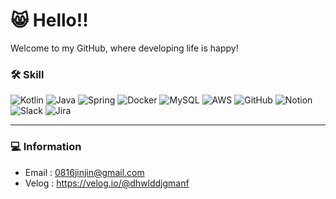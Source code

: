 # 😸 Hello!!
Welcome to my GitHub, where developing life is happy!

### 🛠 Skill
![Kotlin](https://img.shields.io/badge/Kotlin-0095D5?style=&logo=Kotlin)
![Java](https://img.shields.io/badge/Java-B7472A?style=&logo=Java)
![Spring](https://img.shields.io/badge/Spring-6DB33F?style=&logo=Spring)
![Docker](https://img.shields.io/badge/Docker-2496ED?style=&logo=Docker)
![MySQL](https://img.shields.io/badge/MySQL-4479A1?style=&logo=MySQL)
![AWS](https://img.shields.io/badge/AWS-232F3E?style=&logo=Amazon)
![GitHub](https://img.shields.io/badge/GitHub-181717?style=&logo=GitHub)
![Notion](https://img.shields.io/badge/Notion-000000?style=&logo=Notion)
![Slack](https://img.shields.io/badge/Slack-4A154B?style=&logo=Slack)
![Jira](https://img.shields.io/badge/Jira-0052CC?style=&logo=Jira)

---

### 💻 Information
- Email : 0816jinjin@gmail.com
- Velog : https://velog.io/@dhwlddjgmanf
